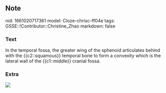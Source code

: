 ## Note
nid: 1661020717361
model: Cloze-chrisc-ff04e
tags: GSSE::!Contributor::Christine_Zhao
markdown: false

### Text
In the temporal fossa, the greater wing of the sphenoid articulates behind with the {{c2::squamous}} temporal bone to form a convexity which is the lateral wall of the {{c1::middle}} cranial fossa.

### Extra
<img src="paste-a0a95206e783f01607e7a00d5c3d972eab9ed79d.jpg">
